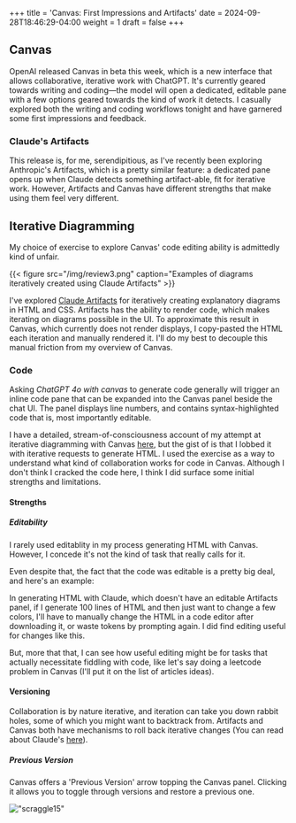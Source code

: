 +++
title = 'Canvas: First Impressions and Artifacts'
date = 2024-09-28T18:46:29-04:00
weight = 1
draft = false
+++

## Canvas 

OpenAI released Canvas in beta this week, which is a new interface that allows collaborative, iterative work with ChatGPT. It's currently geared towards writing and coding—the model will open a dedicated, editable pane with a few options geared towards the kind of work it detects. I casually explored both the writing and coding workflows tonight and have garnered some first impressions and feedback.

### Claude's Artifacts

This release is, for me, serendipitious, as I've recently been exploring Anthropic's Artifacts, which is a pretty similar feature: a dedicated pane opens up when Claude detects something artifact-able, fit for iterative work. However, Artifacts and Canvas have different strengths that make using them feel very different.

## Iterative Diagramming

My choice of exercise to explore Canvas' code editing ability is admittedly kind of unfair. 

{{< figure src="/img/review3.png" caption="Examples of diagrams iteratively created using Claude Artifacts" >}}


I've explored [Claude Artifacts](https://gillandsiphon.github.io/posts/claude-artifacts/) for iteratively creating explanatory diagrams in HTML and CSS. Artifacts has the ability to render code, which makes iterating on diagrams possible in the UI. To approximate this result in Canvas, which currently does not render displays, I copy-pasted the HTML each iteration and manually rendered it. I'll do my best to decouple this manual friction from my overview of Canvas. 

### Code

Asking *ChatGPT 4o with canvas* to generate code generally will trigger an inline code pane that can be expanded into the Canvas panel beside the chat UI. The panel displays line numbers, and contains syntax-highlighted code that is, most importantly editable.

I have a detailed, stream-of-consciousness account of my attempt at iterative diagramming with Canvas [here](https://gillandsiphon.github.io/posts/chatgpt-canvas/), but the gist of is that I lobbed it with iterative requests to generate HTML. I used the exercise as a way to understand what kind of collaboration works for code in Canvas. Although I don't think I cracked the code here, I think I did surface some initial strengths and limitations.

#### Strengths

##### Editability

I rarely used editablity in my process generating HTML with Canvas. However, I concede it's not the kind of task that really calls for it.

Even despite that, the fact that the code was editable is a pretty big deal, and here's an example:

In generating HTML with Claude, which doesn't have an editable Artifacts panel, if I generate 100 lines of HTML and then just want to change a few colors, I'll have to manually change the HTML in a code editor after downloading it, or waste tokens by prompting again. I did find editing useful for changes like this.

But, more that that, I can see how useful editing might be for tasks that actually necessitate fiddling with code, like let's say doing a leetcode problem in Canvas (I'll put it on the list of articles ideas).

#### Versioning

Collaboration is by nature iterative, and iteration can take you down rabbit holes, some of which you might want to backtrack from. Artifacts and Canvas both have mechanisms to roll back iterative changes (You can read about Claude's [here](https://gillandsiphon.github.io/posts/claude-artifacts/#branching)).

##### Previous Version

Canvas offers a 'Previous Version' arrow topping the Canvas panel. Clicking it allows you to toggle through versions and restore a previous one. 

!["scraggle15"](/img/scraggle15.png)

